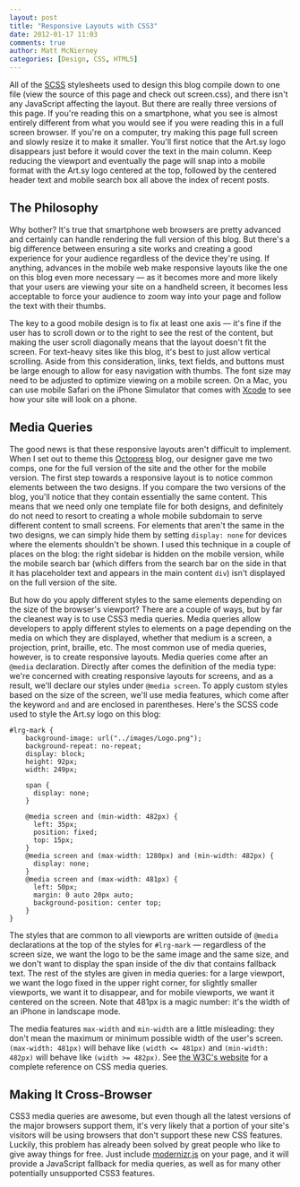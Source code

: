 ```yaml
---
layout: post
title: "Responsive Layouts with CSS3"
date: 2012-01-17 11:03
comments: true
author: Matt McNierney
categories: [Design, CSS, HTML5]
---
```

All of the [SCSS](http://sass-lang.com/) stylesheets used to design this blog compile down to one file (view the source of this page and check out screen.css), and there isn't any JavaScript affecting the layout. But there are really three versions of this page. If you're reading this on a smartphone, what you see is almost entirely different from what you would see if you were reading this in a full screen browser. If you're on a computer, try making this page full screen and slowly resize it to make it smaller. You'll first notice that the Art.sy logo disappears just before it would cover the text in the main column. Keep reducing the viewport and eventually the page will snap into a mobile format with the Art.sy logo centered at the top, followed by the centered header text and mobile search box all above the index of recent posts.

## The Philosophy

Why bother? It's true that smartphone web browsers are pretty advanced and certainly can handle rendering the full version of this blog. But there's a big difference between ensuring a site works and creating a good experience for your audience regardless of the device they're using. If anything, advances in the mobile web make responsive layouts like the one on this blog even more necessary — as it becomes more and more likely that your users are viewing your site on a handheld screen, it becomes less acceptable to force your audience to zoom way into your page and follow the text with their thumbs.

The key to a good mobile design is to fix at least one axis — it's fine if the user has to scroll down or to the right to see the rest of the content, but making the user scroll diagonally means that the layout doesn't fit the screen. For text-heavy sites like this blog, it's best to just allow vertical scrolling. Aside from this consideration, links, text fields, and buttons must be large enough to allow for easy navigation with thumbs. The font size may need to be adjusted to optimize viewing on a mobile screen. On a Mac, you can use mobile Safari on the iPhone Simulator that comes with [Xcode](http://developer.apple.com/xcode/) to see how your site will look on a phone.

## Media Queries

The good news is that these responsive layouts aren't difficult to implement. When I set out to theme this [Octopress](http://octopress.org/) blog, our designer gave me two comps, one for the full version of the site and the other for the mobile version. The first step towards a responsive layout is to notice common elements between the two designs. If you compare the two versions of the blog, you'll notice that they contain essentially the same content. This means that we need only one template file for both designs, and definitely do not need to resort to creating a whole mobile subdomain to serve different content to small screens. For elements that aren't the same in the two designs, we can simply hide them by setting `display: none` for devices where the elements shouldn't be shown. I used this technique in a couple of places on the blog: the right sidebar is hidden on the mobile version, while the mobile search bar (which differs from the search bar on the side in that it has placeholder text and appears in the main content `div`) isn't displayed on the full version of the site.

But how do you apply different styles to the same elements depending on the size of the browser's viewport? There are a couple of ways, but by far the cleanest way is to use CSS3 media queries. Media queries allow developers to apply different styles to elements on a page depending on the media on which they are displayed, whether that medium is a screen, a projection, print, braille, etc. The most common use of media queries, however, is to create responsive layouts. Media queries come after an `@media` declaration. Directly after comes the definition of the media type: we're concerned with creating responsive layouts for screens, and as a result, we'll declare our styles under `@media screen`. To apply custom styles based on the size of the screen, we'll use media features, which come after the keyword `and` and are enclosed in parentheses. Here's the SCSS code used to style the Art.sy logo on this blog:

    #lrg-mark {
        background-image: url("../images/Logo.png");
        background-repeat: no-repeat;
        display: block;
        height: 92px;
        width: 249px;
    
        span {
          display: none;
        }
    
        @media screen and (min-width: 482px) {
          left: 35px;
          position: fixed;
          top: 15px;
        }
        @media screen and (max-width: 1280px) and (min-width: 482px) {
          display: none;
        }
        @media screen and (max-width: 481px) {
          left: 50px;
          margin: 0 auto 20px auto;
          background-position: center top;
        }
    }

The styles that are common to all viewports are written outside of `@media` declarations at the top of the styles for `#lrg-mark` — regardless of the screen size, we want the logo to be the same image and the same size, and we don't want to display the span inside of the div that contains fallback text. The rest of the styles are given in media queries: for a large viewport, we want the logo fixed in the upper right corner, for slightly smaller viewports, we want it to disappear, and for mobile viewports, we want it centered on the screen. Note that 481px is a magic number: it's the width of an iPhone in landscape mode.

The media features `max-width` and `min-width` are a little misleading: they don't mean the maximum or minimum possible width of the user's screen. `(max-width: 481px)` will behave like `(width <= 481px)` and `(min-width: 482px)` will behave like `(width >= 482px)`. See [the W3C's website](http://www.w3.org/TR/css3-mediaqueries/) for a complete reference on CSS media queries.

## Making It Cross-Browser

CSS3 media queries are awesome, but even though all the latest versions of the major browsers support them, it's very likely that a portion of your site's visitors will be using browsers that don't support these new CSS features. Luckily, this problem has already been solved by great people who like to give away things for free. Just include [modernizr.js](https://github.com/Modernizr/Modernizr) on your page, and it will provide a JavaScript fallback for media queries, as well as for many other potentially unsupported CSS3 features.